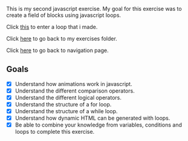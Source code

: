 This is my second javascript exercise. My goal for this exercise was to create a field of blocks using javascript loops.

Click [this](https://scenoxmans.github.io/javaloops/.) to enter a loop that i made. 

Click [here]() to go back to my exercises folder.

Click [here]() to go back to navigation page.

## Goals
- [x] Understand how animations work in javascript.
- [x] Understand the different comparison operators.
- [x] Understand the different logical operators.
- [x] Understand the structure of a for loop.
- [x] Understand the structure of a while loop. 
- [x] Understand how dynamic HTML can be generated with loops.
- [x] Be able to combine your knowledge from variables, conditions and loops to complete this exercise.
